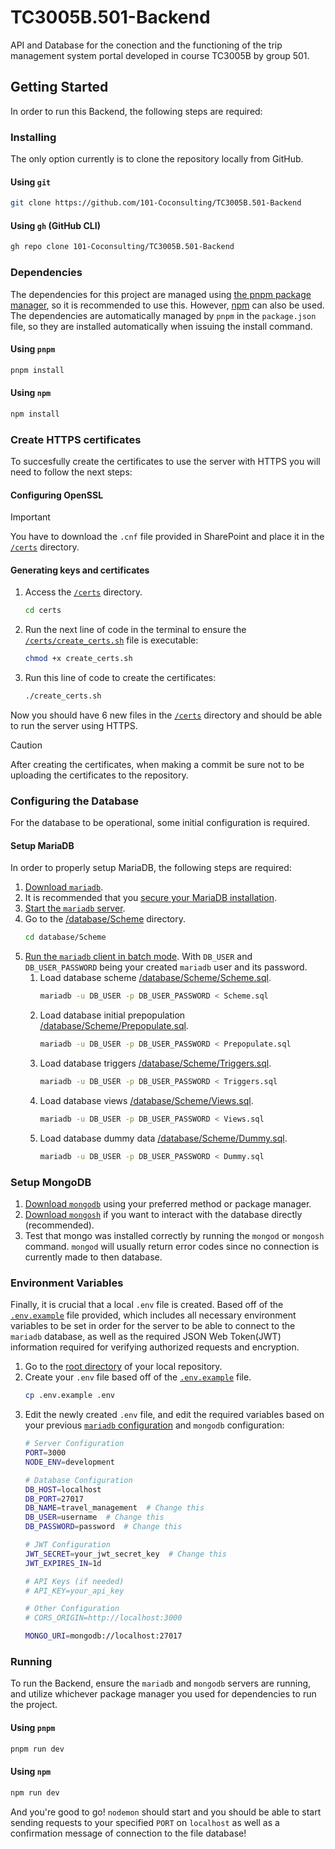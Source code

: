 # TC3005B.501-Backend

API and Database for the conection and the functioning of the trip management system portal developed in course TC3005B by group 501.

## Getting Started

In order to run this Backend, the following steps are required:

### Installing

The only option currently is to clone the repository locally from GitHub.

#### Using `git`

```sh
git clone https://github.com/101-Coconsulting/TC3005B.501-Backend
```

#### Using `gh` (GitHub CLI)

```sh
gh repo clone 101-Coconsulting/TC3005B.501-Backend
```

### Dependencies

The dependencies for this project are managed using [the pnpm package manager](https://pnpm.io/), so it is recommended to use this. However, [npm](https://www.npmjs.com/) can also be used. The dependencies are automatically managed by `pnpm` in the `package.json` file, so they are installed automatically when issuing the install command.

#### Using `pnpm`

```sh
pnpm install
```

#### Using `npm`

```sh
npm install
```

### Create HTTPS certificates

To succesfully create the certificates to use the server with HTTPS you will need to follow the next steps:

#### Configuring OpenSSL

> [!Important]
> You have to download the `.cnf` file provided in SharePoint and place it in the [`/certs`](/certs) directory.

#### Generating keys and certificates

1. Access the [`/certs`](/certs) directory.

    ```sh
    cd certs
    ```

2. Run the next line of code in the terminal to ensure the [`/certs/create_certs.sh`](/certs/create_certs.sh) file is executable:

    ```sh
    chmod +x create_certs.sh
    ```

3. Run this line of code to create the certificates:

    ```sh
    ./create_certs.sh
    ```

Now you should have 6 new files in the [`/certs`](/certs) directory and should be able to run the server using HTTPS.

> [!Caution]
> After creating the certificates, when making a commit be sure not to be uploading the certificates to the repository.

### Configuring the Database

For the database to be operational, some initial configuration is required.

#### Setup MariaDB

In order to properly setup MariaDB, the following steps are required:

1. [Download `mariadb`](https://mariadb.com/kb/en/where-to-download-mariadb/).
2. It is recommended that you [secure your MariaDB installation](https://mariadb.com/kb/en/mysql_secure_installation/).
3. [Start the `mariadb` server](https://mariadb.com/kb/en/starting-and-stopping-mariadb-automatically/).
4. Go to the [/database/Scheme](/database/Scheme) directory.
    ```sh
    cd database/Scheme
    ```
5. [Run the `mariadb` client in batch mode](https://mariadb.com/kb/en/mariadb-command-line-client/). With `DB_USER` and `DB_USER_PASSWORD` being your created `mariadb` user and its password.
    1. Load database scheme [/database/Scheme/Scheme.sql](/database/Scheme/Scheme.sql).
        ```sh
        mariadb -u DB_USER -p DB_USER_PASSWORD < Scheme.sql
        ```
    2. Load database initial prepopulation [/database/Scheme/Prepopulate.sql](/database/Scheme/Prepopulate.sql).
        ```sh
        mariadb -u DB_USER -p DB_USER_PASSWORD < Prepopulate.sql
        ```
    3. Load database triggers [/database/Scheme/Triggers.sql](/database/Scheme/Triggers.sql).
        ```sh
        mariadb -u DB_USER -p DB_USER_PASSWORD < Triggers.sql
        ```
    4. Load database views [/database/Scheme/Views.sql](/database/Scheme/Views.sql).
        ```sh
        mariadb -u DB_USER -p DB_USER_PASSWORD < Views.sql
        ```
    5. Load database dummy data [/database/Scheme/Dummy.sql](/database/Scheme/Dummy.sql).
        ```sh
        mariadb -u DB_USER -p DB_USER_PASSWORD < Dummy.sql
        ```

### Setup MongoDB
1. [Download `mongodb`](https://www.mongodb.com/docs/manual/installation/) using your preferred method or package manager.
2. [Download `mongosh`](https://www.mongodb.com/try/download/shell) if you want to interact with the database directly (recommended).
3. Test that mongo was installed correctly by running the `mongod` or `mongosh` command. `mongod` will usually return error codes since no connection is currently made to then database.

### Environment Variables

Finally, it is crucial that a local `.env` file is created. Based off of the [`.env.example`](/.env.example) file provided, which includes all necessary environment variables to be set in order for the server to be able to connect to the `mariadb` database, as well as the required JSON Web Token(JWT) information required for verifying authorized requests and encryption.

1. Go to the [root directory](/) of your local repository.
2. Create your `.env` file based off of the [`.env.example`](/.env.example) file.
    ```sh
    cp .env.example .env
    ```
3. Edit the newly created `.env` file, and edit the required variables based on your previous [`mariadb` configuration](#configuring-the-database) and `mongodb` configuration:
    ```sh
    # Server Configuration
    PORT=3000
    NODE_ENV=development

    # Database Configuration
    DB_HOST=localhost
    DB_PORT=27017
    DB_NAME=travel_management  # Change this
    DB_USER=username  # Change this
    DB_PASSWORD=password  # Change this

    # JWT Configuration
    JWT_SECRET=your_jwt_secret_key  # Change this
    JWT_EXPIRES_IN=1d

    # API Keys (if needed)
    # API_KEY=your_api_key

    # Other Configuration
    # CORS_ORIGIN=http://localhost:3000

    MONGO_URI=mongodb://localhost:27017
    ```

### Running

To run the Backend, ensure the `mariadb` and `mongodb` servers are running, and utilize whichever package manager you used for dependencies to run the project.

#### Using `pnpm`

```sh
pnpm run dev
```

#### Using `npm`

```sh
npm run dev
```

And you're good to go! `nodemon` should start and you should be able to start sending requests to your specified `PORT` on `localhost` as well as a confirmation message of connection to the file database!